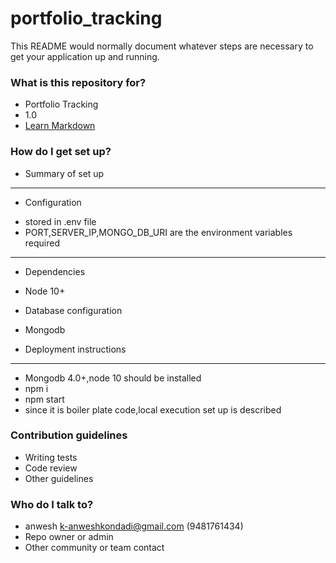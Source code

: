 # portfolio_tracking

This README would normally document whatever steps are necessary to get your application up and running.

### What is this repository for? ###

* Portfolio Tracking
* 1.0
* [Learn Markdown](https://bitbucket.org/tutorials/markdowndemo)

### How do I get set up? ###

* Summary of set up
----------------------------------------------------------
* Configuration
- stored in .env file
- PORT,SERVER_IP,MONGO_DB_URI are the environment variables required
----------------------------------------------------------

* Dependencies
- Node 10+
* Database configuration
- Mongodb

* Deployment instructions
----------------------------------------------------------
- Mongodb 4.0+,node 10 should be installed
- npm i
- npm start 
- since it is boiler plate code,local execution set up is described
### Contribution guidelines ###

* Writing tests
* Code review
* Other guidelines

### Who do I talk to? ###
* anwesh k-anweshkondadi@gmail.com (9481761434)
* Repo owner or admin
* Other community or team contact
